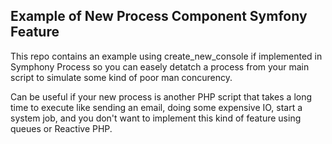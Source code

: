 ## Example of New Process Component Symfony Feature

This repo contains an example using create_new_console if implemented in Symphony Process so you can easely detatch a process from your main script to simulate some kind of poor man concurency. 

Can be useful if your new process is another PHP script that takes a long time to execute like sending an email, doing some expensive IO, start a system job, and you don't want to implement this kind of feature using queues or Reactive PHP. 